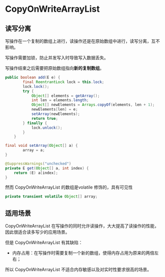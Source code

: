 # CopyOnWriteArrayList

## 读写分离

写操作在一个复制的数组上进行，读操作还是在原始数组中进行，读写分离，互不影响。


写操作需要加锁，防止并发写入时导致写入数据丢失。


写操作结束之后需要把原始数组指向**新的复制数组**。

```java
public boolean add(E e) {
        final ReentrantLock lock = this.lock;
        lock.lock();
        try {
            Object[] elements = getArray();
            int len = elements.length;
            Object[] newElements = Arrays.copyOf(elements, len + 1);
            newElements[len] = e;
            setArray(newElements);
            return true;
        } finally {
            lock.unlock();
        }
    }

final void setArray(Object[] a) {
        array = a;
}
```

```java
@SuppressWarnings("unchecked")
private E get(Object[] a, int index) {
    return (E) a[index];
}
```

然而 CopyOnWriteArrayList 的数组是volatile 修饰的，具有可见性
```java
private transient volatile Object[] array;
```

## 适用场景
CopyOnWriteArrayList 在写操作的同时允许读操作，大大提高了读操作的性能，因此很适合读多写少的应用场景。

但是 CopyOnWriteArrayList 有其缺陷：

* 内存占用：在写操作时需要复制一个新的数组，使得内存占用为原来的两倍左右；


所以 CopyOnWriteArrayList 不适合内存敏感以及对实时性要求很高的场景。
